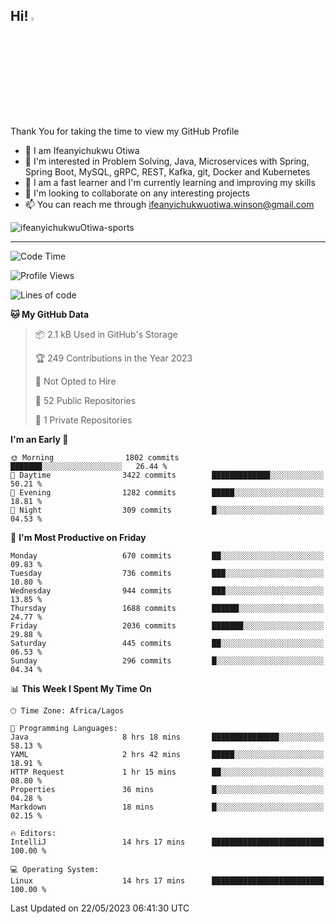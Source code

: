 <!-- BLOG-POST-LIST:START --><!-- BLOG-POST-LIST:END -->

## Hi! <img src="https://media.giphy.com/media/hvRJCLFzcasrR4ia7z/giphy.gif" width="4%"> 

Thank You for taking the time to view my GitHub Profile

- 👋 I am Ifeanyichukwu Otiwa
- 👀 I'm interested in Problem Solving, Java, Microservices with Spring, Spring Boot, MySQL, gRPC, REST, Kafka, git, Docker and Kubernetes
- 🌱 I am a fast learner and I'm currently learning and improving my skills
- 💞️ I'm looking to collaborate on any interesting projects
- 📫 You can reach me through ifeanyichukwuotiwa.winson@gmail.com

<p align="left" marginTop="10px"> <img src="https://komarev.com/ghpvc/?username=ifeanyichukwuOtiwa-sports&label=Profile%20views&color=0e75b6&style=for-the-badge" alt="ifeanyichukwuOtiwa-sports" /> </p>

***

<!--START_SECTION:waka-->
![Code Time](http://img.shields.io/badge/Code%20Time-1%2C381%20hrs%2057%20mins-blue)

![Profile Views](http://img.shields.io/badge/Profile%20Views-2000-blue)

![Lines of code](https://img.shields.io/badge/From%20Hello%20World%20I%27ve%20Written-2.3%20million%20lines%20of%20code-blue)

**🐱 My GitHub Data** 

> 📦 2.1 kB Used in GitHub's Storage 
 > 
> 🏆 249 Contributions in the Year 2023
 > 
> 🚫 Not Opted to Hire
 > 
> 📜 52 Public Repositories 
 > 
> 🔑 1 Private Repositories 
 > 
**I'm an Early 🐤** 

```text
🌞 Morning                1802 commits        ███████░░░░░░░░░░░░░░░░░░   26.44 % 
🌆 Daytime                3422 commits        █████████████░░░░░░░░░░░░   50.21 % 
🌃 Evening                1282 commits        █████░░░░░░░░░░░░░░░░░░░░   18.81 % 
🌙 Night                  309 commits         █░░░░░░░░░░░░░░░░░░░░░░░░   04.53 % 
```
📅 **I'm Most Productive on Friday** 

```text
Monday                   670 commits         ██░░░░░░░░░░░░░░░░░░░░░░░   09.83 % 
Tuesday                  736 commits         ███░░░░░░░░░░░░░░░░░░░░░░   10.80 % 
Wednesday                944 commits         ███░░░░░░░░░░░░░░░░░░░░░░   13.85 % 
Thursday                 1688 commits        ██████░░░░░░░░░░░░░░░░░░░   24.77 % 
Friday                   2036 commits        ███████░░░░░░░░░░░░░░░░░░   29.88 % 
Saturday                 445 commits         ██░░░░░░░░░░░░░░░░░░░░░░░   06.53 % 
Sunday                   296 commits         █░░░░░░░░░░░░░░░░░░░░░░░░   04.34 % 
```


📊 **This Week I Spent My Time On** 

```text
🕑︎ Time Zone: Africa/Lagos

💬 Programming Languages: 
Java                     8 hrs 18 mins       ███████████████░░░░░░░░░░   58.13 % 
YAML                     2 hrs 42 mins       █████░░░░░░░░░░░░░░░░░░░░   18.91 % 
HTTP Request             1 hr 15 mins        ██░░░░░░░░░░░░░░░░░░░░░░░   08.80 % 
Properties               36 mins             █░░░░░░░░░░░░░░░░░░░░░░░░   04.28 % 
Markdown                 18 mins             █░░░░░░░░░░░░░░░░░░░░░░░░   02.15 % 

🔥 Editors: 
IntelliJ                 14 hrs 17 mins      █████████████████████████   100.00 % 

💻 Operating System: 
Linux                    14 hrs 17 mins      █████████████████████████   100.00 % 
```


 Last Updated on 22/05/2023 06:41:30 UTC
<!--END_SECTION:waka-->

<!--
<p align="center">
![trophy](https://github-profile-trophy.vercel.app/?username=ifeanyichukwuOtiwa-sports&theme=onedark) (https://github.com/ryo-ma/github-profile-trophy)
</p>
-->

<!---
ifeanyi-otiwa/ifeanyi-otiwa is a ✨ special ✨ repository because its `README.md` (this file) appears on your GitHub profile.
You can click the Preview link to take a look at your changes.
--->
